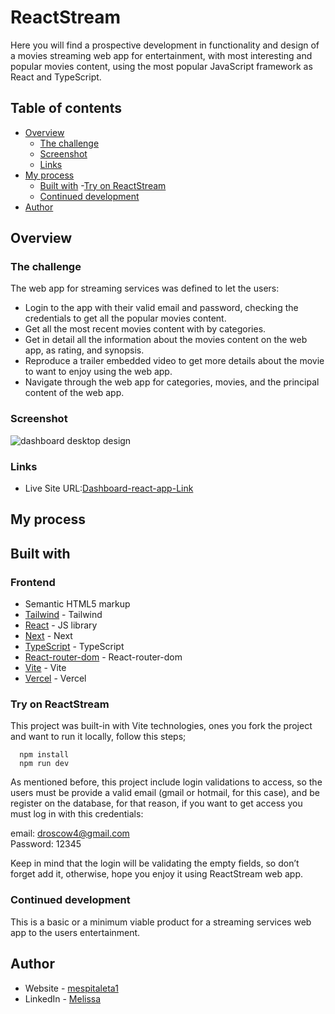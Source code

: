 # ReactStream

Here you will find a prospective development in functionality and design of a movies streaming web app for entertainment, with most interesting and popular movies content, using the most popular JavaScript framework as React and TypeScript.

## Table of contents

- [Overview](#overview)
  - [The challenge](#the-challenge)
  - [Screenshot](#screenshot)
  - [Links](#links)
- [My process](#my-process)
  - [Built with](#built-with) -[Try on ReactStream](#try-on-ReactStream)
  - [Continued development](#continued-development)
- [Author](#author)

## Overview

### The challenge

The web app for streaming services was defined to let the users:

- Login to the app with their valid email and password, checking the credentials to get all the popular movies content.
- Get all the most recent movies content with by categories.
- Get in detail all the information about the movies content on the web app, as rating, and synopsis.
- Reproduce a trailer embedded video to get more details about the movie to want to enjoy using the web app.
- Navigate through the web app for categories, movies, and the principal content of the web app.

### Screenshot

![dashboard desktop design]()

### Links

- Live Site URL:[Dashboard-react-app-Link]()

## My process

## Built with

### Frontend

- Semantic HTML5 markup
- [Tailwind](https://tailwindcss.com/) - Tailwind
- [React](https://reactjs.org/) - JS library
- [Next](https://nextjs.org/) - Next
- [TypeScript](https://www.typescriptlang.org/docs/) - TypeScript
- [React-router-dom](https://reactrouter.com/en/main) - React-router-dom
- [Vite](https://vitejs.dev/) - Vite
- [Vercel](https://vercel.com/docs/getting-started-with-vercel) - Vercel

### Try on ReactStream

This project was built-in with Vite technologies, ones you fork the project and want to run it locally, follow this steps;

      npm install
      npm run dev

As mentioned before, this project include login validations to access, so the users must be provide a valid email (gmail or hotmail, for this case), and be register on the database, for that reason, if you want to get access you must log in with this credentials:

email: droscow4@gmail.com  
 Password: 12345

Keep in mind that the login will be validating the empty fields, so don’t forget add it, otherwise, hope you enjoy it using ReactStream web app.

### Continued development

This is a basic or a minimum viable product for a streaming services web app to the users entertainment.

## Author

- Website - [mespitaleta1](https://mespitaleta1.github.io/portfolio/)
- LinkedIn - [Melissa](https://www.linkedin.com/in/melissa-espitaleta-267b90124/)
